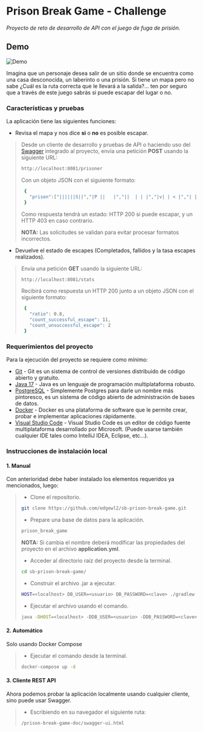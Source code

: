 # Prison Break Game - Challenge

_Proyecto de reto de desarrollo de API con el juego de fuga de prisión._

## Demo

![Demo](https://user-images.githubusercontent.com/20669949/245322753-3ac0ddff-2208-4e99-9606-154832465033.gif)

Imagina que un personaje desea salir de un sitio donde se encuentra como una casa desconocida, un laberinto o una prisión. Si tiene un mapa pero no sabe ¿Cuál es la ruta correcta que le llevará a la salida?... ten por seguro que a través de este juego sabrás si puede escapar del lugar o no.

### Características y pruebas

La aplicación tiene las siguientes funciones:
 - Revisa el mapa y nos dice **si** o **no** es posible escapar.
> Desde un cliente de desarrollo y pruebas de API o haciendo uso del [Swagger](https://swagger.io/docs/) integrado al proyecto, envía una petición **POST** usando la siguiente URL:
> ```bash
> http://localhost:8081/prisoner
> ```
> Con un objeto JSON con el siguiente formato:
>```bash
>  {
>    "prison":["||||||S||","|P ||   |","||  | | |","|v| | < |","| |   | |","|   |   |","|||||||||"]
>  }
>```
> Como respuesta tendrá un estado: HTTP 200 si puede escapar, y un HTTP 403 en caso contrario.
> 
> **NOTA:** Las solicitudes se validan para evitar procesar formatos incorrectos.

 - Devuelve el estado de escapes (Completados, fallidos y la tasa escapes realizados).
> Envía una petición **GET** usando la siguiente URL:
> ```bash
> http://localhost:8081/stats
> ```
> Recibirá como respuesta un HTTP 200 junto a un objeto JSON con el siguiente formato:
>```bash
>  {
>    "ratio": 0.8,
>    "count_successful_escape": 11,
>    "count_unsuccessful_escape": 2
>  }
>```

### Requerimientos del proyecto

Para la ejecución del proyecto se requiere como mínimo:
- [Git](https://git-scm.com/downloads) - Git es un sistema de control de versiones distribuido de código abierto y gratuito.
- [Java 17](https://www.oracle.com/java/technologies/javase/jdk17-archive-downloads.html) - Java es un lenguaje de programación multiplataforma robusto.
- [PostgreSQL](https://www.postgresql.org/download/) - Simplemente Postgres para darle un nombre más pintoresco, es un sistema de código abierto de administración de bases de datos.
- [Docker](https://www.docker.com/get-started/) - Docker es una plataforma de software que le permite crear, probar e implementar aplicaciones rápidamente.
- [Visual Studio Code](https://code.visualstudio.com/download) - Visual Studio Code es un editor de código fuente multiplataforma desarrollado por Microsoft. (Puede usarse también cualquier IDE tales como IntelliJ IDEA, Eclipse, etc...).

### Instrucciones de instalación local

#### 1. Manual

Con anterioridad debe haber instalado los elementos requeridos ya mencionados, luego:

> - Clone el repositorio.
>
> ```bash
> git clone https://github.com/edgewl2/sb-prison-break-game.git
> ```
> 
> - Prepare una base de datos para la aplicación.
> ```bash
> prison_break_game
> ```
> **NOTA:** Si cambia el nombre deberá modificar las propiedades del proyecto en el archivo **application.yml**.
> 
> - Acceder al directorio raíz del proyecto desde la terminal.
> ```bash
> cd sb-prison-break-game/
> ```
>
> - Construir el archivo .jar a ejecutar.
> ```bash
> HOST=<localhost> DB_USER=<usuario> DB_PASSWORD=<clave> ./gradlew build
> ```
> 
> - Ejecutar el archivo usando el comando.
> ```bash
> java -DHOST=<localhost> -DDB_USER=<usuario> -DDB_PASSWORD=<clave> -jar ./build/libs/prison-break-game-0.0.1-SNAPSHOT.jar
> ```

#### 2. Automático

Solo usando Docker Compose

> - Ejecutar el comando desde la terminal.
> ```bash
> docker-compose up -d
> ```

#### 3. Cliente REST API

Ahora podemos probar la aplicación localmente usando cualquier cliente, sino puede usar Swagger. 
> - Escribiendo en su navegador el siguiente ruta:
>```bash
> /prison-break-game-doc/swagger-ui.html
> ```
